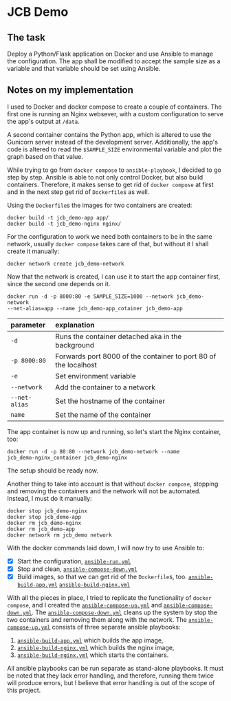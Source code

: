 # JCB Demo
## The task
Deploy a Python/Flask application on Docker and use Ansible to manage the
configuration. The app shall be modified to accept the sample size as a
variable and that variable should be set using Ansible.

## Notes on my implementation
I used to Docker and docker compose to create a couple of containers. The first
one is running an Nginx websever, with a custom configuration to serve the app's
output at `/data`.

A second container contains the Python app, which is altered to use the Gunicorn
server instead of the development server. Additionally, the app's code is
altered to read the `$SAMPLE_SIZE` environmental variable and plot the graph based
on that value.

While trying to go from `docker compose` to `ansible-playbook`, I decided to go step by
step. Ansible is able to not only control Docker, but also build containers.
Therefore, it makes sense to get rid of `docker compose` at first and in the
next step get rid of `Dockerfile`s as well.

Using the `Dockerfile`s the images for two containers are created:
```
docker build -t jcb_demo-app app/
docker build -t jcb_demo-nginx nginx/
```

For the configuration to work we need both containers to be in the same network,
usually `docker compose` takes care of that, but without it I shall create it
manually:

```
docker network create jcb_demo-network
```

Now that the network is created, I can use it to start the app container first,
since the second one depends on it.

```
docker run -d -p 8000:80 -e SAMPLE_SIZE=1000 --network jcb_demo-network
--net-alias=app --name jcb_demo-app_cotainer jcb_demo-app
```
| parameter     | explanation
|:------------- | :---
| `-d`          | Runs the container detached aka in the background
| `-p 8000:80`  | Forwards port 8000 of the container to port 80 of the localhost
| `-e`          | Set environment variable
| `--network`   | Add the container to a network
| `--net-alias` | Set the hostname of the container
| `name`        | Set the name of the container

The app container is now up and running, so let's start the Nginx container, too:
```
docker run -d -p 80:80 --network jcb_demo-network --name
jcb_demo-nginx_container jcb_demo-nginx
```
The setup should be ready now.

Another thing to take into account is that without `docker compose`, stopping
and removing the containers and the network will not be automated. Instead, I
must do it manually:
```
docker stop jcb_demo-nginx
docker stop jcb_demo-app
docker rm jcb_demo-nginx
docker rm jcb_demo-app
docker network rm jcb_demo network
```
With the docker commands laid down, I will now try to use Ansible to:
- [x] Start the configuration, [`ansible-run.yml`](https://github.com/dscharalampidis/jcb-demo/blob/main/ansible-run.yml)
- [x] Stop and clean, [`ansible-compose-down.yml`](https://github.com/dscharalampidis/jcb-demo/blob/main/ansible-compose-down.yml)
- [x] Build images, so that we can get rid of the `Dockerfile`s, too. [`ansible-build-app.yml`](https://github.com/dscharalampidis/jcb-demo/blob/main/ansible-build-app.yml) [`ansible-build-nginx.yml`](https://github.com/dscharalampidis/jcb-demo/blob/main/ansible-build-nginx.yml)

With all the pieces in place, I tried to replicate the functionality of `docker
compose`, and I created the
[`ansible-compose-up.yml`](https://github.com/dscharalampidis/jcb-demo/blob/main/ansible-compose-up.yml)
and [`ansible-compose-down.yml`](https://github.com/dscharalampidis/jcb-demo/blob/main/ansible-compose-down.yml). The [`ansible-compose-down.yml`](https://github.com/dscharalampidis/jcb-demo/blob/main/ansible-compose-down.yml) 
cleans up the system by stop the two containers and removing them along with the
network. The [`ansible-compose-up.yml`](https://github.com/dscharalampidis/jcb-demo/blob/main/ansible-compose-up.yml) consists of three separate ansible playbooks:
1. [`ansible-build-app.yml`](https://github.com/dscharalampidis/jcb-demo/blob/main/ansible-build-app.yml) which builds the app image,
2. [`ansible-build-nginx.yml`](https://github.com/dscharalampidis/jcb-demo/blob/main/ansible-build-nginx.yml) which builds the nginx image,
3. [`ansible-build-nginx.yml`](https://github.com/dscharalampidis/jcb-demo/blob/main/ansible-build-nginx.yml) which starts the containers.

All ansible playbooks can be run separate as stand-alone playbooks. It must be
noted that they lack error handling, and therefore, running them twice will
produce errors, but I believe that error handling is out of the scope of this
project.



 
